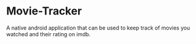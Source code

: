# Movie-Tracker
A native android application that can be used to keep track of movies you watched and their rating on imdb.

